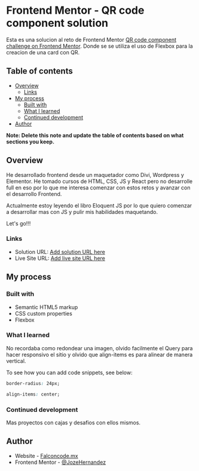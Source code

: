 # Frontend Mentor - QR code component solution

Esta es una solucion al reto de Frontend Mentor [QR code component challenge on Frontend Mentor](https://www.frontendmentor.io/challenges/qr-code-component-iux_sIO_H). Donde se se utiliza el uso de Flexbox para la creacion de una card con QR. 

## Table of contents

- [Overview](#overview)
  - [Links](#links)
- [My process](#my-process)
  - [Built with](#built-with)
  - [What I learned](#what-i-learned)
  - [Continued development](#continued-development)
- [Author](#author)

**Note: Delete this note and update the table of contents based on what sections you keep.**

## Overview
He desarrollado frontend desde un maquetador como Divi, Wordpress y Elementor. He tomado cursos de HTML, CSS, JS y React pero no desarrolle full en eso por lo que me interesa comenzar con estos retos y avanzar con el desarrollo Frontend.

Actualmente estoy leyendo el libro Eloquent JS por lo que quiero comenzar a desarrollar mas con JS y pulir mis habilidades maquetando.

Let's go!!!

### Links

- Solution URL: [Add solution URL here](https://your-solution-url.com)
- Live Site URL: [Add live site URL here](https://your-live-site-url.com)

## My process

### Built with

- Semantic HTML5 markup
- CSS custom properties
- Flexbox

### What I learned

No recordaba como redondear una imagen, olvido facilmente el Query para hacer responsivo el sitio y olvido que align-items es para alinear de manera vertical.

To see how you can add code snippets, see below:

```css
border-radius: 24px;
```
```css
align-items: center;
```

### Continued development

Mas proyectos con cajas y desafios con ellos mismos.


## Author

- Website - [Falconcode.mx](https://falconcode.mx/)
- Frontend Mentor - [@JozeHernandez](https://www.frontendmentor.io/profile/JozeHernandez)
